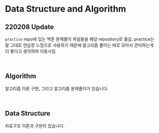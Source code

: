 # Data Structure and Algorithm

## 220208 Update

`practice` repo에 있는 백준 문제풀이 파일들을 해당 repository로 옮김. practice는 말 그대로 연습장 느낌으로 사용하기 때문에 알고리즘 풀이는 따로 모아서 관리하는게 더 좋다고 생각하여 이동시킴.

<br>

## Algorithm

알고리즘 이론 구현, 그리고 알고리즘 문제풀이가 있습니다.

<br>

## Data Structure

자료구조 이론과 구현이 있습니다.